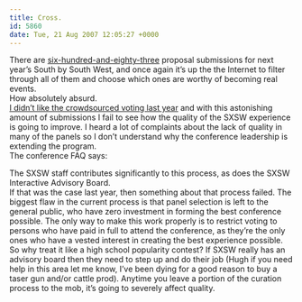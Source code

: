 ```yaml
---
title: Cross.
id: 5860
date: Tue, 21 Aug 2007 12:05:27 +0000
---
```


There are [six-hundred-and-eighty-three](http://panelpicker.sxsw.com/) proposal submissions for next year’s South by South West, and once again it’s up the the Internet to filter through all of them and choose which ones are worthy of becoming real events.  
 How absolutely absurd.  
[I didn’t like the crowdsourced voting last year](http://www.airbagindustries.com/archives/airbag/on.php) and with this astonishing amount of submissions I fail to see how the quality of the <span class="caps">SXSW</span> experience is going to improve. I heard a lot of complaints about the lack of quality in many of the panels so I don’t understand why the conference leadership is extending the program.  
 The conference FAQ says:

<div class="quote">The <span class="caps">SXSW</span> staff contributes significantly to this process, as does the <span class="caps">SXSW</span> Interactive Advisory Board.</div>If that was the case last year, then something about that process failed.  
 The biggest flaw in the current process is that panel selection is left to the general public, who have zero investment in forming the best conference possible. The only way to make this work properly is to restrict voting to persons who have paid in full to attend the conference, as they’re the only ones who have a vested interest in creating the best experience possible.  
 So why treat it like a high school popularity contest? If <span class="caps">SXSW</span> really has an advisory board then they need to step up and do their job (Hugh if you need help in this area let me know, I’ve been dying for a good reason to buy a taser gun and/or cattle prod). Anytime you leave a portion of the curation process to the mob, it’s going to severely affect quality.


